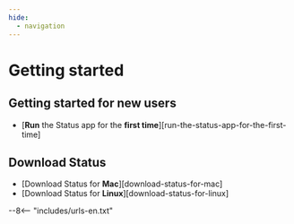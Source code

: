 ```yaml
---
hide:
  - navigation
---
```


# Getting started

## Getting started for new users

- [**Run** the Status app for the **first time**][run-the-status-app-for-the-first-time]

## Download Status

- [Download Status for **Mac**][download-status-for-mac]
- [Download Status for **Linux**][download-status-for-linux]

--8<-- "includes/urls-en.txt"
